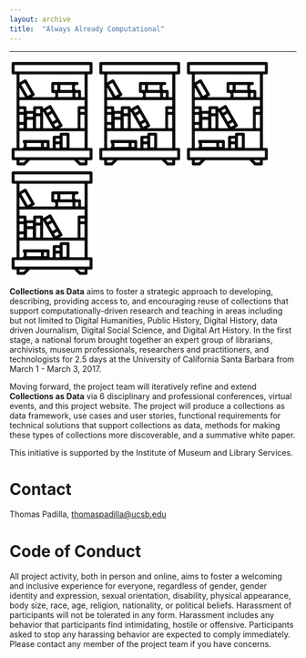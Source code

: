 ```yaml
---
layout: archive
title:  "Always Already Computational"
---
```

---
![library](images/library.png) ![library](images/library.png) ![library](images/library.png) ![library](images/library.png)

**Collections as Data** aims to foster a strategic approach to developing, describing, providing access to, and encouraging reuse of collections that support computationally-driven research and teaching in areas including but not limited to Digital Humanities, Public History, Digital History, data driven Journalism, Digital Social Science, and Digital Art History.  In the first stage, a national forum brought together an expert group of librarians, archivists, museum professionals, researchers and practitioners, and technologists for 2.5 days at the University of California Santa Barbara from March 1 - March 3, 2017. 

Moving forward, the project team will iteratively refine and extend **Collections as Data** via 6 disciplinary and professional conferences, virtual events, and this project website. The project will produce a collections as data framework, use cases and user stories, functional requirements for technical solutions that support collections as data, methods for making these types of collections more discoverable, and a summative white paper. 

This initiative is supported by the Institute of Museum and Library Services.  

# Contact

Thomas Padilla, <thomaspadilla@ucsb.edu>

# Code of Conduct

All project activity, both in person and online, aims to foster a welcoming and inclusive experience for everyone, regardless of gender, gender identity and expression, sexual orientation, disability, physical appearance, body size, race, age, religion, nationality, or political beliefs. Harassment of participants will not be tolerated in any form. Harassment includes any behavior that participants find intimidating, hostile or offensive. Participants asked to stop any harassing behavior are expected to comply immediately. Please contact any member of the project team if you have concerns.

